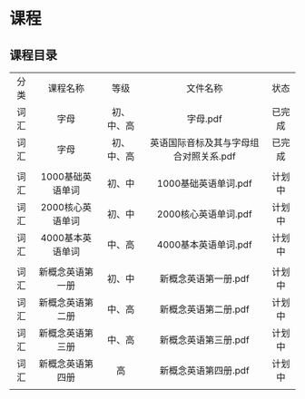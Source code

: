 # 课程

## 课程目录

|       |          |        |       |       |
| :---: | :------: | :----: |:----: |:----: |
|   分类   |    课程名称    | 等级 |  文件名称    | 状态 |
| 词汇  | 字母 | 初、中、高 | 字母.pdf  | 已完成 |
| 词汇  | 字母 | 初、中、高 | 英语国际音标及其与字母组合对照关系.pdf  | 已完成 |
|  |  |  |  |  |
| 词汇 | 1000基础英语单词 | 初、中 | 1000基础英语单词.pdf | 计划中  |
| 词汇 | 2000核心英语单词 | 初、中 | 2000核心英语单词.pdf | 计划中  |
| 词汇 | 4000基本英语单词 | 中、高 | 4000基本英语单词.pdf | 计划中  |
|  |  |  |  |  |
| 词汇 | 新概念英语第一册 | 初、中 | 新概念英语第一册.pdf | 计划中  |
| 词汇 | 新概念英语第二册 | 中、高 | 新概念英语第二册.pdf | 计划中  |
| 词汇 | 新概念英语第三册 | 中、高 | 新概念英语第三册.pdf | 计划中  |
| 词汇 | 新概念英语第四册 | 高 | 新概念英语第四册.pdf | 计划中  |
|  |  |  |  |  |
